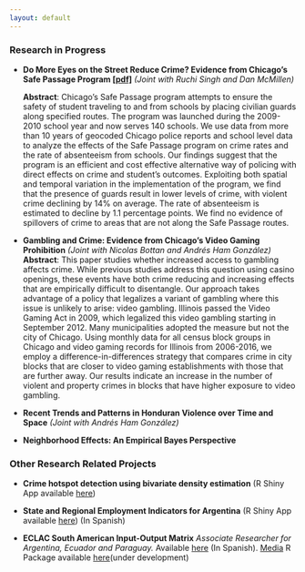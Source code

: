```yaml
---
layout: default
---
```


### Research in  Progress

* **Do More Eyes on the Street Reduce Crime? Evidence from Chicago’s Safe Passage Program [[pdf]](/assets/Safe_Passage_WP.pdf)** *(Joint with Ruchi Singh and Dan McMillen)*

	**Abstract**:
    Chicago’s Safe Passage program attempts to ensure the safety of student traveling to and from schools by placing civilian guards along specified routes.  The program was launched during the 2009-2010 school year and now serves 140 schools.  We use data from more than 10 years of geocoded Chicago police reports and school level data to analyze the effects of the Safe Passage program on crime rates and the rate of absenteeism from schools.  Our findings suggest that the program is an efficient and cost effective alternative way of policing with direct effects on crime and student’s outcomes.  Exploiting both spatial and temporal variation in the implementation of the program, we find that the presence of guards result in lower levels of crime, with violent crime declining by 14% on average.  The rate of absenteeism is estimated to decline by 1.1 percentage points. We find no evidence of spillovers of crime to areas that are not along the Safe Passage routes.


* **Gambling and Crime: Evidence from Chicago’s Video Gaming Prohibition**
	*(Joint with Nicolas Bottan and Andrés Ham González)*
	**Abstract**:
	This paper studies whether increased access to gambling affects crime. While previous studies address this question using casino openings, these events have both crime reducing and increasing effects that are empirically difficult to disentangle. Our approach takes advantage of a policy that legalizes a variant of gambling where this issue is unlikely to arise: video gambling. Illinois passed the Video Gaming Act in 2009, which legalized this video gambling starting in September 2012. Many municipalities adopted the measure but not the city of Chicago. Using monthly data for all census block groups in Chicago and video gaming records for Illinois from 2006-2016, we employ a difference-in-differences strategy that compares crime in city blocks that are closer to video gaming establishments with those that are further away. Our results indicate an increase in the number of violent and property crimes in blocks that have higher exposure to video gambling.


* **Recent Trends and Patterns in Honduran Violence over Time and Space**
	*(Joint with Andrés Ham González)*

* **Neighborhood Effects: An Empirical Bayes Perspective**



### Other Research Related Projects

* **Crime hotspot detection using bivariate density estimation** (R Shiny App available [here](http://ragnar.econ.uiuc.edu:8080/crime_hotspots/))

* **State and Regional Employment Indicators for Argentina** (R Shiny App available [here](https://lid-maimonides.shinyapps.io/shift_share_provincias/)) (In Spanish)


* **ECLAC South American Input-Output Matrix** *Associate Researcher for Argentina, Ecuador and Paraguay.* Available [here](http://www.cepal.org/es/publicaciones/40271-la-matriz-insumo-producto-america-sur-principales-supuestos-consideraciones) (In Spanish). [Media](http://www.cepal.org/es/notas/la-cepal-ipea-publican-la-matriz-insumo-producto-america-sur) R Package available [here](https://github.com/ignaciomsarmiento/ioanalysis)(under development)

